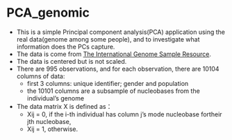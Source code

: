 # PCA_genomic

- This is a simple Principal component analysis(PCA) application using the real data(genome among some people), and to investigate what information does the PCs capture.
- The data is come from [The International Genome Sample Resource](https://www.internationalgenome.org/).
- The data is centered but is not scaled.
- There are 995 observations, and for each observation, there are 10104 columns of data:
  - first 3 columns: unique identifier; gender and population
  - the 10101 columns are a subsample of nucleobases from the individual’s genome
- The data matrix X is defined as：
  - Xij = 0, if the i-th individual has column j’s mode nucleobase fortheir jth nucleobase,
  - Xij = 1, otherwise.

